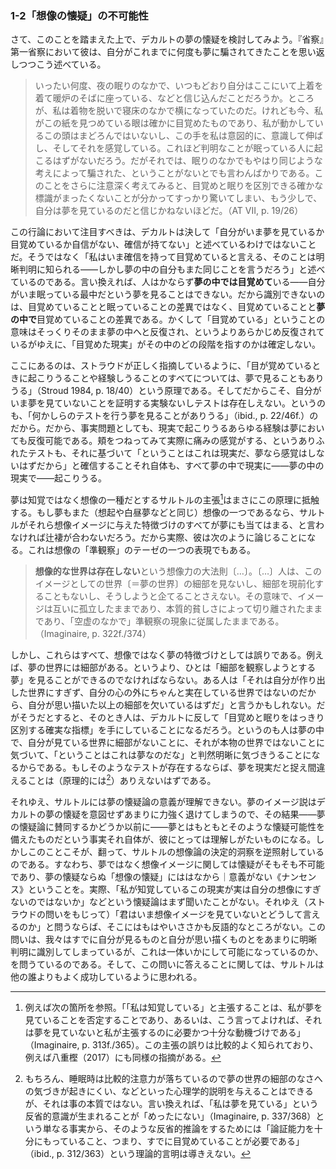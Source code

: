 ### 1-2「想像の懐疑」の不可能性

さて、このことを踏まえた上で、デカルトの夢の懐疑を検討してみよう。『省察』第一省察において彼は、自分がこれまでに何度も夢に騙されてきたことを思い返しつつこう述べている。

> いったい何度、夜の眠りのなかで、いつもどおり自分はここにいて上着を着て暖炉のそばに座っている、などと信じ込んだことだろうか。ところが、私は着物を脱いで寝床のなかで横になっていたのだ。けれども今、私がこの紙を見つめている眼は確かに目覚めたものであり、私が動かしているこの頭はまどろんではいないし、この手を私は意図的に、意識して伸ばし、そしてそれを感覚している。これほど判明なことが眠っている人に起こるはずがないだろう。だがそれでは、眠りのなかでもやはり同じような考えによって騙された、ということがないとでも言わんばかりである。このことをさらに注意深く考えてみると、目覚めと眠りを区別できる確かな標識がまったくないことが分かってすっかり驚いてしまい、もう少しで、自分は夢を見ているのだと信じかねないほどだ。（AT VII, p. 19/26）

この行論において注目すべきは、デカルトは決して「自分がいま夢を見ているか目覚めているか自信がない、確信が持てない」と述べているわけではないことだ。そうではなく「私はいま確信を持って目覚めていると言える、そのことは明晰判明に知られる——しかし夢の中の自分もまた同じことを言うだろう」と述べているのである。言い換えれば、人はかならず**夢の中では目覚めて**いる——自分がいま眠っている最中だという夢を見ることはできない。だから識別できないのは、目覚めていることと眠っていることの差異ではなく、目覚めていることと**夢の中で**目覚めていることの差異である。かくして「目覚めている」ということの意味はそっくりそのまま夢の中へと反復され、というよりあらかじめ反復されているがゆえに、「目覚めた現実」がその中のどの段階を指すのかは確定しない。

ここにあるのは、ストラウドが正しく指摘しているように、「目が覚めているときに起こりうることや経験しうることのすべてについては、夢で見ることもありうる」（Stroud 1984, p. 18/40）という原理である。そしてだからこそ、自分がいま夢を見ていないことを証明する実験ないしテストは存在しえない。というのも、「何かしらのテストを行う夢を見ることがありうる」（ibid.<!-- TODO: 斜体 -->, p. 22/46f.）のだから。だから、事実問題としても、現実で起こりうるあらゆる経験は夢においても反復可能である。頬をつねってみて実際に痛みの感覚がする、というありふれたテストも、それに基づいて「ということはこれは現実だ、夢なら感覚はしないはずだから」と確信することそれ自体も、すべて夢の中で現実に——夢の中の現実で——起こりうる。

夢は知覚ではなく想像の一種だとするサルトルの主張[^6]はまさにこの原理に抵触する。もし夢もまた（想起や白昼夢などと同じ）想像の一つであるなら、サルトルがそれら想像イメージに与えた特徴づけのすべてが夢にも当てはまる、と言わなければ辻褄が合わないだろう。だから実際、彼は次のように論じることになる。これは想像の「準観察」のテーゼの一つの表現でもある。

> **想像的な世界は存在しない**という想像力の大法則〔…〕。〔…〕人は、このイメージとしての世界〔＝夢の世界〕の細部を見ないし、細部を現前化することもないし、そうしようと企てることさえない。その意味で、イメージは互いに孤立したままであり、本質的貧しさによって切り離されたままであり、「空虚のなかで」準観察の現象に従属したままである。（Imaginaire, p. 322f./374）

しかし、これらはすべて、想像ではなく夢の特徴づけとしては誤りである。例えば、夢の世界には細部がある。というより、ひとは「細部を観察しようとする夢」を見ることができるのでなければならない。ある人は「それは自分が作り出した世界にすぎず、自分の心の外にちゃんと実在している世界ではないのだから、自分が思い描いた以上の細部を欠いているはずだ」と言うかもしれない。だがそうだとすると、そのとき人は、デカルトに反して「目覚めと眠りをはっきり区別する確実な指標」を手にしていることになるだろう。というのも人は夢の中で、自分が見ている世界に細部がないことに、それが本物の世界ではないことに気づいて、「ということはこれは夢なのだな」と判然明晰に気づきうることになるからである。もしそのようなテストが存在するならば、夢を現実だと捉え間違えることは（原理的には[^7]）ありえないはずである。

それゆえ、サルトルには夢の懐疑論の意義が理解できない。夢のイメージ説はデカルトの夢の懐疑を意図せずあまりに力強く退けてしまうので、その結果——夢の懐疑論に賛同するかどうか以前に——夢とはもともとそのような懐疑可能性を備えたものだという事実それ自体が、彼にとっては理解しがたいものになる。しかしこのことこそが、翻って、サルトルの想像論の決定的洞察を逆照射しているのである。すなわち、夢ではなく想像イメージに関しては懐疑がそもそも不可能であり、夢の懐疑ならぬ「想像の懐疑」にははなから｜意義がない《ナンセンス》ということを。実際、「私が知覚しているこの現実が実は自分の想像にすぎないのではないか」などという懐疑論はまず聞いたことがない。それゆえ（ストラウドの問いをもじって）「君はいま想像イメージを見ていないとどうして言えるのか」と問うならば、そこにはもはやいささかも反語的なところがない。この問いは、我々はすでに自分が見るものと自分が思い描くものとをあまりに明晰判明に識別してしまっているが、これは一体いかにして可能になっているのか、を問うているのである。そして、この問いに答えることに関しては、サルトルは他の誰よりもよく成功しているように思われる。

[^6]: 例えば次の箇所を参照。「「私は知覚している」と主張することは、私が夢を見ていることを否定することであり、あるいは、こう言ってよければ、それは夢を見ていないと私が主張するのに必要かつ十分な動機づけである」（Imaginaire, p. 313f./365）。この主張の誤りは比較的よく知られており、例えば八重樫（2017<!-- TODO: 頁番号を調べて追記する -->）にも同様の指摘がある。

[^7]: もちろん、睡眠時は比較的注意力が落ちているので夢の世界の細部のなさへの気づきが起きにくい、などといった心理学的説明を与えることはできるが、それは事の本質ではない。言い換えれば、「私は夢を見ている」という反省的意識が生まれることが「めったにない」（Imaginaire,  p. 337/368）という単なる事実から、そのような反省的推論をするためには「論証能力を十分にもっていること、つまり、すでに目覚めていることが必要である」（ibid.<!-- TODO: 斜体 -->, p. 312/363）という理論的言明は導きえない。
